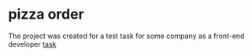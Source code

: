 # pizza order

The project was created for a test task for some company as a front-end developer 
[task](./TASK.md)
